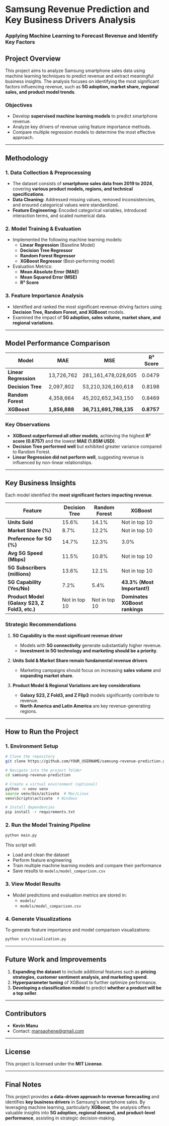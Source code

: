 # **Samsung Revenue Prediction and Key Business Drivers Analysis**
### **Applying Machine Learning to Forecast Revenue and Identify Key Factors**

## **Project Overview**
This project aims to analyze Samsung smartphone sales data using machine learning techniques to predict revenue and extract meaningful business insights. The analysis focuses on identifying the most significant factors influencing revenue, such as **5G adoption, market share, regional sales, and product model trends**. 

### **Objectives**
- Develop **supervised machine learning models** to predict smartphone revenue.
- Analyze key drivers of revenue using feature importance methods.
- Compare multiple regression models to determine the most effective approach.

---

## **Methodology**
### **1. Data Collection & Preprocessing**
- The dataset consists of **smartphone sales data from 2019 to 2024**, covering **various product models, regions, and technical specifications**.
- **Data Cleaning:** Addressed missing values, removed inconsistencies, and ensured categorical values were standardized.
- **Feature Engineering:** Encoded categorical variables, introduced interaction terms, and scaled numerical data.

### **2. Model Training & Evaluation**
- Implemented the following machine learning models:
  - **Linear Regression** (Baseline Model)
  - **Decision Tree Regressor**
  - **Random Forest Regressor**
  - **XGBoost Regressor** (Best-performing model)
- Evaluation Metrics:
  - **Mean Absolute Error (MAE)**
  - **Mean Squared Error (MSE)**
  - **R² Score**

### **3. Feature Importance Analysis**
- Identified and ranked the most significant revenue-driving factors using **Decision Tree, Random Forest, and XGBoost** models.
- Examined the impact of **5G adoption, sales volume, market share, and regional variations**.

---

## **Model Performance Comparison**
| Model              | MAE          | MSE           | R² Score |
|--------------------|-------------|--------------|----------|
| **Linear Regression** | 13,726,762 | 281,161,478,028,605 | 0.0479 |
| **Decision Tree** | 2,097,802 | 53,210,326,160,618 | 0.8198 |
| **Random Forest** | 4,358,664 | 45,202,652,343,150 | 0.8469 |
| **XGBoost** | **1,856,888** | **36,711,691,788,135** | **0.8757** |

### **Key Observations**
- **XGBoost outperformed all other models**, achieving the highest **R² score (0.8757)** and the lowest **MAE (1.85M USD)**.
- **Decision Tree performed well** but exhibited greater variance compared to Random Forest.
- **Linear Regression did not perform well**, suggesting revenue is influenced by non-linear relationships.

---

## **Key Business Insights**
Each model identified the **most significant factors impacting revenue**.

| Feature | Decision Tree | Random Forest | XGBoost |
|---------|--------------|---------------|---------|
| **Units Sold** | 15.6% | 14.1% | Not in top 10 |
| **Market Share (%)** | 8.7% | 12.2% | Not in top 10 |
| **Preference for 5G (%)** | 14.7% | 12.3% | 3.0% |
| **Avg 5G Speed (Mbps)** | 11.5% | 10.8% | Not in top 10 |
| **5G Subscribers (millions)** | 13.6% | 12.1% | Not in top 10 |
| **5G Capability (Yes/No)** | 7.2% | 5.4% | **43.3% (Most Important!)** |
| **Product Model (Galaxy S23, Z Fold3, etc.)** | Not in top 10 | Not in top 10 | **Dominates XGBoost rankings** |

### **Strategic Recommendations**
1. **5G Capability is the most significant revenue driver**  
   - Models with **5G connectivity** generate substantially higher revenue.
   - **Investment in 5G technology and marketing should be a priority**.

2. **Units Sold & Market Share remain fundamental revenue drivers**  
   - Marketing campaigns should focus on increasing **sales volume** and **expanding market share**.

3. **Product Model & Regional Variations are key considerations**  
   - **Galaxy S23, Z Fold3, and Z Flip3** models significantly contribute to revenue.
   - **North America and Latin America** are key revenue-generating regions.

---

## **How to Run the Project**
### **1. Environment Setup**
```bash
# Clone the repository
git clone https://github.com/YOUR_USERNAME/samsung-revenue-prediction.git

# Navigate into the project folder
cd samsung-revenue-prediction

# Create a virtual environment (optional)
python -m venv venv
source venv/bin/activate  # Mac/Linux
venv\Scripts\activate  # Windows

# Install dependencies
pip install -r requirements.txt
```

### **2. Run the Model Training Pipeline**
```bash
python main.py
```
This script will:
- Load and clean the dataset
- Perform feature engineering
- Train multiple machine learning models and compare their performance
- Save results to `models/model_comparison.csv`

### **3. View Model Results**
- Model predictions and evaluation metrics are stored in:
  - `models/`
  - `models/model_comparison.csv`

### **4. Generate Visualizations**
To generate feature importance and model comparison visualizations:
```bash
python src/visualization.py
```

---

## **Future Work and Improvements**
1. **Expanding the dataset** to include additional features such as **pricing strategies, customer sentiment analysis, and marketing spend**.
2. **Hyperparameter tuning** of XGBoost to further optimize performance.
3. **Developing a classification model** to predict **whether a product will be a top seller**.

---

## **Contributors**
- **Kevin Manu**  
- Contact: mansaohene@gmail.com

---

## **License**
This project is licensed under the **MIT License**.  

---

## **Final Notes**
This project provides **a data-driven approach to revenue forecasting** and identifies **key business drivers** in Samsung's smartphone sales. By leveraging machine learning, particularly **XGBoost**, the analysis offers valuable insights into **5G adoption, regional demand, and product-level performance**, assisting in strategic decision-making.

